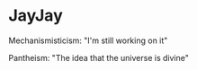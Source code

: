# JayJay

Mechanismisticism: "I'm still working on it"

Pantheism: "The idea that the universe is divine"

